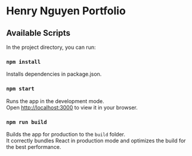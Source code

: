 
# Henry Nguyen Portfolio

## Available Scripts

In the project directory, you can run:

### `npm install`

Installs dependencies in package.json.

### `npm start`

Runs the app in the development mode.\
Open [http://localhost:3000](http://localhost:3000) to view it in your browser.

### `npm run build`

Builds the app for production to the `build` folder.\
It correctly bundles React in production mode and optimizes the build for the best performance.
